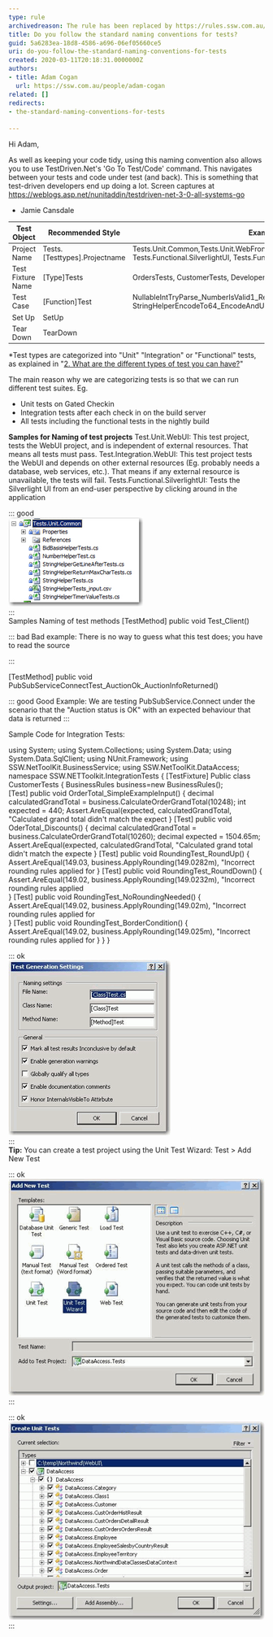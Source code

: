 ```yaml
---
type: rule
archivedreason: The rule has been replaced by https://rules.ssw.com.au/follow-naming-conventions-for-tests-and-test-projects
title: Do you follow the standard naming conventions for tests?
guid: 5a6283ea-18d8-4586-a696-06ef05660ce5
uri: do-you-follow-the-standard-naming-conventions-for-tests
created: 2020-03-11T20:18:31.0000000Z
authors:
- title: Adam Cogan
  url: https://ssw.com.au/people/adam-cogan
related: []
redirects:
- the-standard-naming-conventions-for-tests

---
```


Hi Adam,

As well as keeping your code tidy, using this naming convention also allows you to use TestDriven.Net's 'Go To Test/Code' command.
This navigates between your tests and code under test (and back). This is something that test-driven developers end up doing a lot.
Screen captures at https://weblogs.asp.net/nunitaddin/testdriven-net-3-0-all-systems-go

- Jamie Cansdale

<!--endintro-->


| **Test Object**  | **Recommended Style**  | **Example**  |
| --- | --- | --- |
| Project Name | Tests.[Testtypes].Projectname | Tests.Unit.Common,Tests.Unit.WebFrontend,Test.Integration.MainWCFService<br>Tests.Functional.SilverlightUI, Tests.Functional.WebUI \* |
| Test Fixture Name | [Type]Tests | OrdersTests, CustomerTests, DeveloperTests |
| Test Case | [Function]Test | NullableIntTryParse\_NumberIsValid1\_Return1, StringHelperEncodeTo64\_EncodeAndUnencodeString\_ReturnSameString |
| Set Up | SetUp |   |
| Tear Down | TearDown |   |




\*Test types are categorized into "Unit" "Integration" or "Functional" tests, as explained in "[2. What are the different types of test you can have?](https://www.ssw.com.au/ssw/Standards/Rules/RulesToBetterUnitTests.aspx#TypesOfTests)"

The main reason why we are categorizing tests is so that we can run different test suites. Eg.

* Unit tests on Gated Checkin
* Integration tests after each check in on the build server
* All tests including the functional tests in the nightly build


**Samples for Naming of test projects** 
Test.Unit.WebUI: This test project, tests the WebUI project, and is independent of external resources.
That means all tests must pass.
Test.Integration.WebUI: This test project tests the WebUI and depends on other external resources (Eg. probably needs a database, web services, etc.).
That means if any external resource is unavailable, the tests will fail.
Tests.Functional.SilverlightUI: Tests the Silverlight UI from an end-user perspective by clicking around in the application

::: good  
![Figure: Good example - Naming for a Unit Test Project](UnitTestsProject.jpg)  
:::  
Samples Naming of test methods
[TestMethod]
 public void Test\_Client()


::: bad
Bad example: There is no way to guess what this test does; you have to read the source

:::


[TestMethod]
 public void PubSubServiceConnectTest\_AuctionOk\_AuctionInfoReturned()


::: good
Good Example: We are testing PubSubService.Connect under the scenario that the "Auction status is OK" with an expected behaviour that data is returned
:::


Sample Code for Integration Tests:

using System;
using System.Collections;
using System.Data;
using System.Data.SqlClient;
using NUnit.Framework;
using SSW.NetToolKit.BusinessService;
using SSW.NetToolKit.DataAccess;
namespace SSW.NETToolkit.IntegrationTests
  {
  [TestFixture]
  Public class CustomerTests
    {
    BusinessRules business=new BusinessRules();     
    [Test]
    public void OrderTotal\_SimpleExampleInput()
        {
        decimal calculatedGrandTotal = business.CalculateOrderGrandTotal(10248);
        int expected = 440;
        Assert.AreEqual(expected, calculatedGrandTotal, "Calculated grand total didn't match the expect
        }
    [Test]
    public void OderTotal\_Discounts()
        {
        decimal calculatedGrandTotal = business.CalculateOrderGrandTotal(10260);
        decimal expected = 1504.65m;
        Assert.AreEqual(expected, calculatedGrandTotal, "Calculated grand total didn't match the expecte
        }
    [Test]
    public void RoundingTest\_RoundUp()
        {
        Assert.AreEqual(149.03, business.ApplyRounding(149.0282m), "Incorrect rounding rules applied for
        }
    [Test]
    public void RoundingTest\_RoundDown()
        {
        Assert.AreEqual(149.02, business.ApplyRounding(149.0232m), "Incorrect rounding rules applied     
        }
    [Test]
    public void RoundingTest\_NoRoundingNeeded()
        {
        Assert.AreEqual(149.02, business.ApplyRounding(149.02m), "Incorrect rounding rules applied for     
        }
    [Test]
    public void RoundingTest\_BorderCondition()
        {
        Assert.AreEqual(149.02, business.ApplyRounding(149.025m), "Incorrect rounding rules applied for
        }
    }
  }

::: ok  
![Figure: This rule is consistent with the Visual Studio default](TestGenerationSettings.gif)  
:::  
**Tip:** You can create a test project using the Unit Test Wizard: Test &gt; Add New Test


::: ok  
![Figure: Unit Test Wizard 1](AddNewTest.gif)  
:::  

::: ok  
![Figure: Unit Test Wizard 2](CreateUnitTests.gif)  
:::

